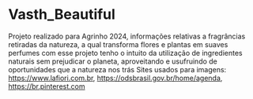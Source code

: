 # Vasth_Beautiful
Projeto realizado para Agrinho 2024, informações relativas a fragrâncias retiradas da natureza, a qual transforma flores e plantas em suaves perfumes
com esse projeto tenho o intuito da utilização de ingredientes naturais sem prejudicar o planeta, aproveitando e usufruindo de oportunidades que a natureza nos trás
Sites usados para imagens: https://www.lafiori.com.br, https://odsbrasil.gov.br/home/agenda, https://br.pinterest.com
